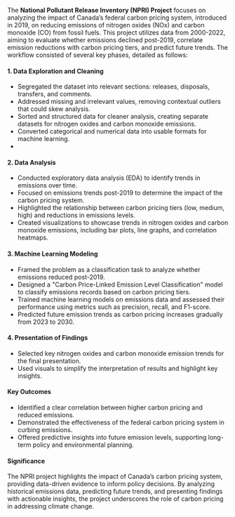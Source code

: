 
The **National Pollutant Release Inventory (NPRI) Project** focuses on analyzing the impact of Canada’s federal carbon pricing system, introduced in 2019, on reducing emissions of nitrogen oxides (NOx) and carbon monoxide (CO) from fossil fuels. This project utilizes data from 2000-2022, aiming to evaluate whether emissions declined post-2019, correlate emission reductions with carbon pricing tiers, and predict future trends. The workflow consisted of several key phases, detailed as follows:

#### **1. Data Exploration and Cleaning**
- Segregated the dataset into relevant sections: releases, disposals, transfers, and comments.
- Addressed missing and irrelevant values, removing contextual outliers that could skew analysis.
- Sorted and structured data for cleaner analysis, creating separate datasets for nitrogen oxides and carbon monoxide emissions.
- Converted categorical and numerical data into usable formats for machine learning.
- 
#### **2. Data Analysis**
- Conducted exploratory data analysis (EDA) to identify trends in emissions over time.
- Focused on emissions trends post-2019 to determine the impact of the carbon pricing system.
- Highlighted the relationship between carbon pricing tiers (low, medium, high) and reductions in emissions levels.
- Created visualizations to showcase trends in nitrogen oxides and carbon monoxide emissions, including bar plots, line graphs, and correlation heatmaps.

#### **3. Machine Learning Modeling**
- Framed the problem as a classification task to analyze whether emissions reduced post-2019.
- Designed a "Carbon Price-Linked Emission Level Classification" model to classify emissions records based on carbon pricing tiers.
- Trained machine learning models on emissions data and assessed their performance using metrics such as precision, recall, and F1-score.
- Predicted future emission trends as carbon pricing increases gradually from 2023 to 2030.

#### **4. Presentation of Findings**
- Selected key nitrogen oxides and carbon monoxide emission trends for the final presentation.
- Used visuals to simplify the interpretation of results and highlight key insights.

#### **Key Outcomes**
- Identified a clear correlation between higher carbon pricing and reduced emissions.
- Demonstrated the effectiveness of the federal carbon pricing system in curbing emissions.
- Offered predictive insights into future emission levels, supporting long-term policy and environmental planning.

#### **Significance**
The NPRI project highlights the impact of Canada’s carbon pricing system, providing data-driven evidence to inform policy decisions. By analyzing historical emissions data, predicting future trends, and presenting findings with actionable insights, the project underscores the role of carbon pricing in addressing climate change.
